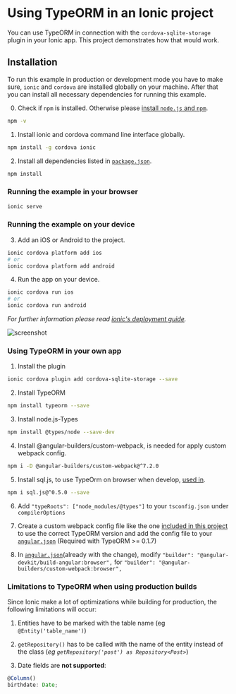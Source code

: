 # Using TypeORM in an Ionic project
You can use TypeORM in connection with the `cordova-sqlite-storage` plugin in your Ionic app.
This project demonstrates how that would work.

## Installation

To run this example in production or development mode you have to make sure, `ionic` and `cordova` are installed globally on your machine. After that you can install all necessary dependencies for running this example.

0. Check if `npm` is installed. Otherwise please [install `node.js` and `npm`](https://nodejs.org/en/download/package-manager/).
```bash
npm -v
```

1. Install ionic and cordova command line interface globally.
```bash
npm install -g cordova ionic
```

2. Install all dependencies listed in [`package.json`](/package.json).
```bash
npm install
```

### Running the example in your browser
```bash
ionic serve
```

### Running the example on your device
3. Add an iOS or Android to the project.
```bash
ionic cordova platform add ios 
# or 
ionic cordova platform add android
```

4. Run the app on your device.
```bash
ionic cordova run ios
# or
ionic cordova run android
```

*For further information please read [ionic's deployment guide](https://ionicframework.com/docs/intro/deploying/).*

![screenshot](./screenshot.png)

### Using TypeORM in your own app
1. Install the plugin
```bash
ionic cordova plugin add cordova-sqlite-storage --save
```

2. Install TypeORM
```bash
npm install typeorm --save
```

3. Install node.js-Types
```bash
npm install @types/node --save-dev
```

4. Install @angular-builders/custom-webpack, is needed for apply custom webpack config.
```bash
npm i -D @angular-builders/custom-webpack@^7.2.0
```

5. Install sql.js, to use TypeOrm on browser when develop, [used in](src/app/services/db.service.ts#L39-L53).
```bash
npm i sql.js@^0.5.0 --save
```

6. Add `"typeRoots": ["node_modules/@types"]` to your `tsconfig.json` under `compilerOptions`

7. Create a custom webpack config file like the one [included in this project](config/webpack.config.js) to use the correct TypeORM version and add the config file to your [`angular.json`](angular.json#L17-19) (Required with TypeORM >= 0.1.7)

8. In [`angular.json`](angular.json#L15)(already with the change), modify `"builder": "@angular-devkit/build-angular:browser",` for `"builder": "@angular-builders/custom-webpack:browser",`
### Limitations to TypeORM when using production builds

Since Ionic make a lot of optimizations while building for production, the following limitations will occur:

1. Entities have to be marked with the table name (eg `@Entity('table_name')`)

2. `getRepository()` has to be called with the name of the entity instead of the class (*eg `getRepository('post') as Repository<Post>`*)

3. Date fields are **not supported**:
```ts
@Column()
birthdate: Date;
```
